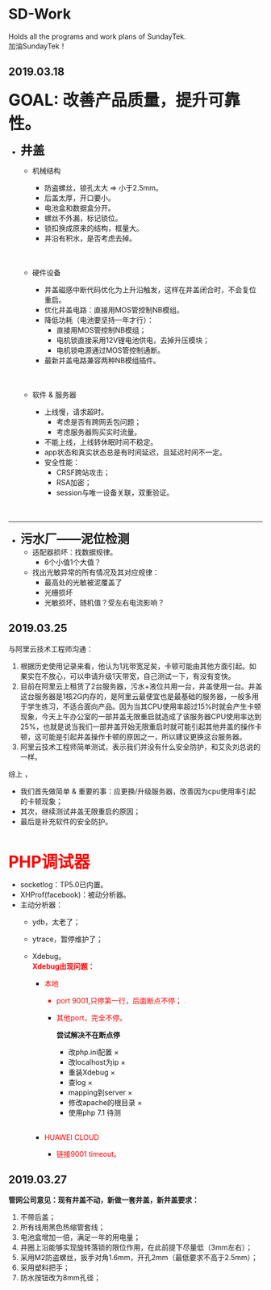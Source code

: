 # SD-Work
Holds all the programs and work plans of SundayTek.   
加油SundayTek！

## 2019.03.18 
<font size = 6>**GOAL: 改善产品质量，提升可靠性。**</font>

- <font size = 5> **井盖** </font>
	- 机械结构
		-  防盗螺丝，锁孔太大 => 小于2.5mm。
		-  后盖太厚，开口要小。
		-  电池盒和数据盒分开。
		-  螺丝不外漏，标记锁位。
		-  锁扣换成原来的结构，框量大。  
		-  井沿有积水，是否考虑去掉。
		<br/>
		<br/>

	- 硬件设备
		- 井盖磁感中断代码优化为上升沿触发，这样在井盖闭合时，不会复位重启。
		- 优化井盖电路：直接用MOS管控制NB模组。
		- 降低功耗（电池要坚持一年才行）：
			- 直接用MOS管控制NB模组；
			- 电机锁直接采用12V锂电池供电，去掉升压模块；
			- 电机锁电源通过MOS管控制通断。
		- 最新井盖电路兼容两种NB模组插件。   
		<br/> 
		<br/>
	- 软件 & 服务器 
		- 上线慢，请求超时。
			- 考虑是否有跨网丢包问题； 
			- 考虑服务器购买实时流量。
		- 不能上线，上线转休眠时间不稳定。
		- app状态和真实状态总是有时间延迟，且延迟时间不一定。
		- 安全性能：
			- CRSF跨站攻击；
			- RSA加密；
			- session与唯一设备关联，双重验证。
		<br/>  
		<br/>

---
- <font size = 5> **污水厂——泥位检测** </font>
	- 适配器损坏：找数据规律。
		- 6个小值1个大值？
	- 找出光敏异常的所有情况及其对应规律：
		- 最高处的光敏被泥覆盖了
		- 光栅损坏
		- 光敏损坏，随机值？受左右电流影响？



## 2019.03.25
与阿里云技术工程师沟通：  
1. 根据历史使用记录来看，他认为1兆带宽足矣，卡顿可能由其他方面引起。如果实在不放心，可以申请升级1天带宽，自己测试一下，有没有变快。  
2. 目前在阿里云上租赁了2台服务器，污水+液位共用一台，井盖使用一台。井盖这台服务器是1核2G内存的，是阿里云最便宜也是最基础的服务器，一般多用于学生练习，不适合面向产品。因为当其CPU使用率超过15%时就会产生卡顿现象，今天上午办公室的一部井盖无限重启就造成了该服务器CPU使用率达到25%，也就是说当我们一部井盖开始无限重启时就可能引起其他井盖的操作卡顿，这可能是引起井盖操作卡顿的原因之一，所以建议更换这台服务器。  
3. 阿里云技术工程师简单测试，表示我们并没有什么安全防护，和艾灸刘总说的一样。  

综上 ，
 
- 我们首先做简单 & 重要的事：应更换/升级服务器，改善因为cpu使用率引起的卡顿现象； 
- 其次，继续测试井盖无限重启的原因；  
- 最后是补充软件的安全防护。  
<br/>




<font size = 6 color = red >**PHP调试器**</font>

- socketlog：TP5.0已内置。
- XHProf(facebook)：被动分析器。
- 主动分析器：
	- ydb，太老了；
	- ytrace，暂停维护了；
	- Xdebug。  
		<font color = red >**Xdebug出现问题：**  
		
		- 本地  
			- port 9001,只停第一行，后面断点不停；
			- 其他port，完全不停。</font>    
			
				**尝试解决不在断点停**
				
				- 改php.ini配置 ×
				- 改localhost为ip  ×
				- 重装Xdebug  ×
				- 查log  ×
				- mapping到server  × 
				- 修改apache的根目录  ×
				- 使用php 7.1 待测  
				<br/>

		- <font color = red >HUAWEI CLOUD
			- 链接9001 timeout。</font>

## 2019.03.27
**管网公司意见：现有井盖不动，新做一套井盖，新井盖要求：**

1. 不带后盖；
2. 所有线用黑色热缩管套线；
3. 电池盒增加一倍，满足一年的用电量；
4. 井圈上沿能够实现旋转落锁的限位作用，在此前提下尽量低（3mm左右）；
5. 采用M2防盗螺丝，扳手对角1.6mm，开孔2mm（最低要求不高于2.5mm）；
6. 采用塑料把手；
7. 防水按钮改为8mm孔径；
		